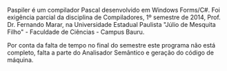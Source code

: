 Paspiler é um compilador Pascal desenvolvido em Windows Forms/C#. Foi exigência parcial da disciplina de Compiladores, 1º semestre de 2014, Prof. Dr. Fernando Marar, na Universidade Estadual Paulista "Júlio de Mesquita Filho" - Faculdade de Ciências - Campus Bauru. 

Por conta da falta de tempo no final do semestre este programa não está completo, falta a parte do Analisador Semântico e geração do código de máquina.
